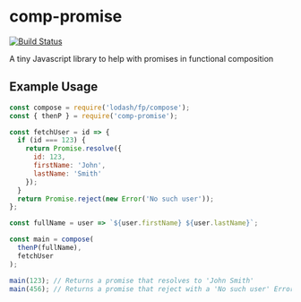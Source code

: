 # comp-promise
[![Build Status](https://travis-ci.org/mmcglone/comp-promise.svg?branch=master)](https://travis-ci.org/mmcglone/comp-promise)

A tiny Javascript library to help with promises in functional composition

## Example Usage
```javascript
const compose = require('lodash/fp/compose');
const { thenP } = require('comp-promise');

const fetchUser = id => {
  if (id === 123) {
    return Promise.resolve({
      id: 123,
      firstName: 'John',
	  lastName: 'Smith'
    });
  }
  return Promise.reject(new Error('No such user'));
};

const fullName = user => `${user.firstName} ${user.lastName}`;

const main = compose(
  thenP(fullName),
  fetchUser
);

main(123); // Returns a promise that resolves to 'John Smith'
main(456); // Returns a promise that reject with a 'No such user' Error
```
